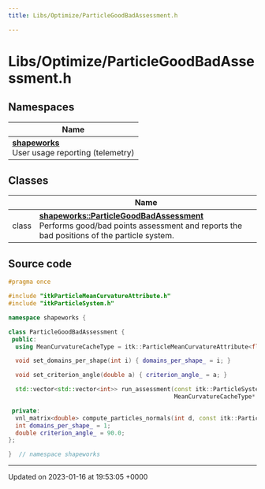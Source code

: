 ```yaml
---
title: Libs/Optimize/ParticleGoodBadAssessment.h

---
```


# Libs/Optimize/ParticleGoodBadAssessment.h



## Namespaces

| Name           |
| -------------- |
| **[shapeworks](../Namespaces/namespaceshapeworks.md)** <br>User usage reporting (telemetry)  |

## Classes

|                | Name           |
| -------------- | -------------- |
| class | **[shapeworks::ParticleGoodBadAssessment](../Classes/classshapeworks_1_1ParticleGoodBadAssessment.md)** <br>Performs good/bad points assessment and reports the bad positions of the particle system.  |




## Source code

```cpp
#pragma once

#include "itkParticleMeanCurvatureAttribute.h"
#include "itkParticleSystem.h"

namespace shapeworks {

class ParticleGoodBadAssessment {
 public:
  using MeanCurvatureCacheType = itk::ParticleMeanCurvatureAttribute<float, 3>;

  void set_domains_per_shape(int i) { domains_per_shape_ = i; }

  void set_criterion_angle(double a) { criterion_angle_ = a; }

  std::vector<std::vector<int>> run_assessment(const itk::ParticleSystem* ps,
                                               MeanCurvatureCacheType* mean_curvature_cache);

 private:
  vnl_matrix<double> compute_particles_normals(int d, const itk::ParticleSystem* ps);
  int domains_per_shape_ = 1;
  double criterion_angle_ = 90.0;
};

}  // namespace shapeworks
```


-------------------------------

Updated on 2023-01-16 at 19:53:05 +0000
